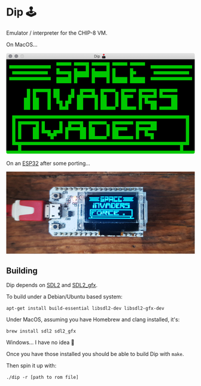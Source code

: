# Dip 🕹

Emulator / interpreter for the CHIP-8 VM.

On MacOS...

![Space Invaders on CHIP8](./invaders.png)

On an [ESP32](https://heltec.org/project/wifi-kit-32/) after some porting...

![Space Invaders on Heltec ESP32 Wifi Kit 32](./esp32-space-invaders.jpg)

## Building

Dip depends on [SDL2](https://www.libsdl.org/) and [SDL2_gfx](https://www.ferzkopp.net/wordpress/2016/01/02/sdl_gfx-sdl2_gfx/).

To build under a Debian/Ubuntu based system:

```
apt-get install build-essential libsdl2-dev libsdl2-gfx-dev
```

Under MacOS, assuming you have Homebrew and clang installed, it's:

```
brew install sdl2 sdl2_gfx
```

Windows... I have no idea 🤩

Once you have those installed you should be able to build Dip with `make`.

Then spin it up with:

```
./dip -r [path to rom file]
```
